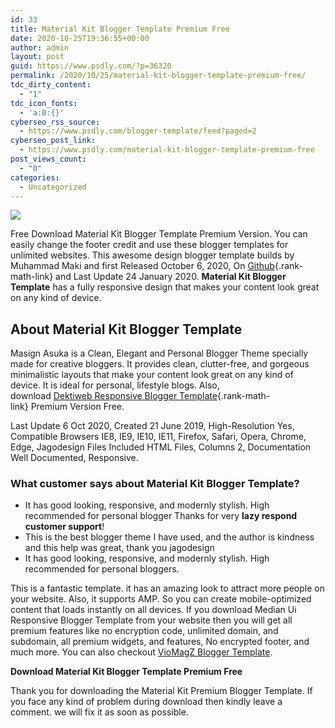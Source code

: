 ```yaml
---
id: 33
title: Material Kit Blogger Template Premium Free
date: 2020-10-25T19:36:55+00:00
author: admin
layout: post
guid: https://www.psdly.com/?p=36320
permalink: /2020/10/25/material-kit-blogger-template-premium-free/
tdc_dirty_content:
  - "1"
tdc_icon_fonts:
  - 'a:0:{}'
cyberseo_rss_source:
  - https://www.psdly.com/blogger-template/feed?paged=2
cyberseo_post_link:
  - https://www.psdly.com/material-kit-blogger-template-premium-free
post_views_count:
  - "0"
categories:
  - Uncategorized
---
```

<div>
  <img src="https://i2.wp.com/www.psdly.com/wp-content/uploads/2020/10/Material-Kit-Blogger-Template-Free-Download.jpg" class="ff-og-image-inserted" />
</div>

Free Download Material Kit Blogger Template&nbsp;Premium Version. You can easily change the footer credit and use these&nbsp;blogger templates&nbsp;for unlimited websites. This awesome design blogger template builds&nbsp;by Muhammad Maki and first Released October 6, 2020, On&nbsp;[Github](https://www.psdly.com){.rank-math-link} and Last Update 24 January 2020.&nbsp;**Material Kit Blogger Template**&nbsp;has a fully responsive design that makes your content look great on any kind of device.

## **About**&nbsp;**Material Kit Blogger Template**

Masign Asuka is a Clean, Elegant and Personal Blogger Theme specially made for creative bloggers. It provides clean, clutter-free, and gorgeous minimalistic layouts that make your content look great on any kind of device. It is ideal for personal, lifestyle blogs. Also, download&nbsp;[Dektiweb&nbsp;Responsive Blogger Template](https://www.psdly.com/detikweb-blogger-template-premium){.rank-math-link}&nbsp;Premium Version Free.

Last Update 6 Oct 2020, Created 21 June 2019, High-Resolution Yes, Compatible Browsers IE8, IE9, IE10, IE11, Firefox, Safari, Opera, Chrome, Edge, Jagodesign Files Included HTML Files, Columns 2, Documentation Well Documented, Responsive.

### **What customer says about&nbsp;Material Kit** **Blogger Template?**

  * It has good looking, responsive, and modernly stylish. High recommended for personal blogger Thanks for very&nbsp;**lazy respond customer support**!
  * This is the best blogger theme I have used, and the author is kindness and this help was great, thank you jagodesign
  * It has good looking, responsive, and modernly stylish. High recommended for personal bloggers.

This is a fantastic template. it has an amazing look to attract more people on your website. Also, it supports AMP. So you can create mobile-optimized content that loads instantly on all devices. If you download Median Ui Responsive Blogger Template from your website then you will get all premium features like no encryption code, unlimited domain, and subdomain, all premium widgets, and features, No encrypted footer, and much more. You can also checkout&nbsp;<a rel="noreferrer noopener" class="rank-math-link" href="https://www.psdly.com/2020/06/viomagz-blogger-template.html" target="_blank">VioMagZ Blogger Template</a>.

<p class="has-text-align-center">
  <strong>Download Material Kit Blogger Template Premium Free</strong>
</p><figure class="wp-block-embed-youtube wp-block-embed is-type-video is-provider-youtube wp-embed-aspect-16-9 wp-has-aspect-ratio"> 

<div class="wp-block-embed__wrapper">
  <p>
    <noscript>
    </noscript>
  </p>
</div></figure> 

Thank you for downloading&nbsp;the&nbsp;Material Kit Premium Blogger Template. If you face any kind of problem during download then kindly leave a comment. we will fix it as soon as possible.